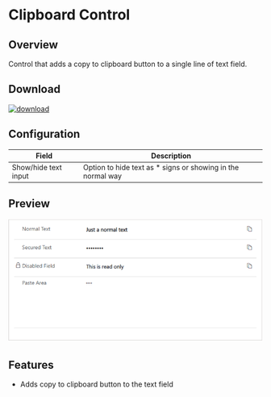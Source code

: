 # Clipboard Control

## Overview

Control that adds a copy to clipboard button to a single line of text field.

## Download

[![download](https://user-images.githubusercontent.com/14048382/27844360-c7ea9670-6174-11e7-8658-80d356c1ba8f.png)](https://github.com/DynamicsNinja/PCF-Url-Image-List-Control/releases/latest)

## Configuration

| Field                | Description                                                 |
| -------------------- | ----------------------------------------------------------- |
| Show/hide text input | Option to hide text as * signs or showing in the normal way |

## Preview

![](docs/Clipboard-Control.gif)

## Features

- Adds copy to clipboard button to the text field